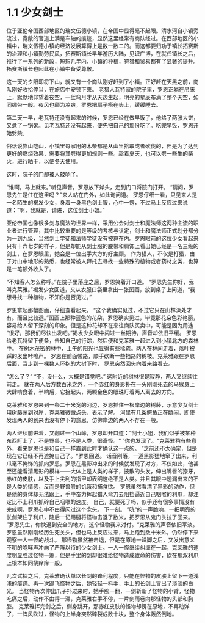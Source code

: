 # 1.1 少女剑士
位于亚伦帝国西部地区的瑞文伍德小镇，在帝国中显得毫不起眼。清水河自小镇旁流过，宽敞的官道上满是车轴的痕迹，显然这里经常有商队经过。在西部地区的小镇中，瑞文伍德小镇的经济发展算得上是数一数二的。而这都要归功于镇长拓赛斯的治理和小镇勤劳民风，拓赛斯镇长早年游历大陆，见识广博，在就任镇长之后，推行了一系列的新政，短短几年内，小镇的种植，狩猎和贸易都有了显著的提升。拓赛斯镇长也因此在小镇中备受尊敬。

这一天的夕阳即将下山，就又有一个商队刚好赶到了小镇。正好赶在天黑之前，商队刚好收拾停当，在旅店中安顿下来。
老猎人瓦特家的院子里，罗恩正躺在吊床上，默默地仰望着夜空，一丝弯月才从天边生起，明亮的星辰布满了整个天空，如同绸带一般。夜风也颇为凉爽，罗恩把扇子搭在头上，缓缓睡去。

第二天一早，老瓦特还没有起来的时候，罗恩已经在做早饭了，他烙了两张大饼，又煮了一锅粥。见老瓦特还没有起来，便先把自己的那份吃了。吃完早饭，罗恩开始劈柴。

俗话说靠山吃山，小镇里每家用的木柴都是从山里拾取或者砍伐的，但是为了达到更好的燃烧效果，需要将其劈得更加规则一些。趁着夏天，也可以劈一些生的柴火，进行晒干，以便冬天使用。

这时，院子的门却被人敲响了。

“谁啊，马上就来。”听见声音，罗恩放下斧头，走到门口将院门打开。
“请问，罗恩先生是住在这里吗？”来人站在门外，如此询问道。
罗恩仔细一看，只见来人是一名陌生的褐发少女，身着一身黑色剑士服，心中一愣，不过马上反应过来说道：“啊，我就是，请进，这位剑士小姐。”

亚伦帝国也像很多剑与魔法的世界一样，采用公会对剑士和魔法师这两种主流的职业者进行管理，其中比较重要的是等级的考核与认定，剑士和魔法师正式划分都分为一到九级，当然剑士学徒和法师学徒没有被算在内。罗恩眼前的这位少女看起来只有十六七岁的样子，但是却能从剑士服的腰带和肩饰上看出她已经是一名三级的剑士，在罗恩眼里，她会是一位出手大方的好主顾。
作为猎人，不仅是打猎，由于对山中地形的熟悉，也经常被人拜托去寻找一些特殊的植物或者药材之类，也算是一笔额外收入了。

“不知客人怎么称呼。”在院子里落座之后，罗恩笑着开口道。
“罗恩先生你好，我叫克莱雅。”褐发少女回道，又从衣服口袋里拿出一张图画，放到桌子上问道，“我想寻找一种植物，不知你是否见过。”

罗恩拿起那幅图画，仔细查看起来。
“这个我确实见过，不过它只在山林深处才有。而且比较远。”图画上那种蓝色的花朵，罗恩确实见过，毕竟那花朵色彩艳丽，容易给人留下深刻的印象。但是这种花却不在来往商队买卖中，可能是因为用途
“很好，那我们尽快出发吧。”褐发少女眼中闪过一丝期待，声音却依旧平缓。
罗恩给老瓦特留下便条，告知自己的行踪，然后便和克莱雅一起进入到小镇北方的森林中。
在树木茂密的林中，上午的阳光也显得有些稀疏。两人在林间走着，落叶被踩的发出咔嚓声。
罗恩在前面带路，顺手砍断一些挡路的树枝。克莱雅跟在罗恩后面，当走到一棵数人环抱的大树下时，
罗恩突然回头向着来路看去。

“怎么了？”
“不，没什么，大概是错觉吧。”
这附近的树林很是寂静，两人又继续往前走。
就在两人后方数百米之外，一个赤红的身影扑在一头刚刚死去的马猴身上大肆啃食着，半晌后，它抬起头，两颗金色的眼珠盯着两人离去的方向。

克莱雅和罗恩来到一条二十米宽的河边，罗恩抓住一根岸边的树藤，示意少女剑士用树藤荡到对岸，克莱雅微微点头，表示了解。
河里有几条鳄鱼正在嬉闹，即使发现两人的到来也没有停下的意思，仿佛岸边的两人不存在一般。



两人继续前进着，又翻过一个山岭，罗恩却开口道：”剑士小姐，我们似乎被某种东西盯上了，不是野兽，也不是人类，很奇怪。“
”你也发现了。“克莱雅稍有些意外，看来罗恩也是和自己一样直到此时才确认这一点的。
”之前还不太确定，但是现在它已经不再遮掩自己了。“罗恩回道。
话音刚落，一道黑影猛地窜了出来，利爪毫不掩饰的抓向罗恩。罗恩在黑影冲出来的时候就发现了对方，不仅如此，他甚至还能看清黑影的模样——大体上是人类的样子，披散的头发，伸出嘴唇的獠牙，赤红的皮肤，以及手上尖利的指甲却表明这绝不是人类。并且其眼中透漏出来的不是人类的情感，反而是野兽般的饥饿和捕食欲。
罗恩虽然看清了黑影的动作，但是他的身体却无法跟上，手中奋力挥起猎人弯刀去阻挡逼近自己咽喉的利爪，却注定比不上利爪抓碎自己咽喉的速度。
自己，就要死了吗，似乎还有很多事情没有完成啊，罗恩心中不由得闪过这个念头。
下一刻。
”咣“的一声脆响，一把明亮的长剑架住了利爪，随后一记踢腿将怪物击退了数米，把罗恩从鬼门关拉了回来。
”罗恩先生，你快退到安全的地方，这个怪物我来对付。“克莱雅的声音依旧平淡。
罗恩虽然刚刚经历生死关头，但也马上反应过来，马上跑到数十米外，仍然停下来观察一人一怪的战斗。
那怪物虽然被击退，但是在原地一跺脚之后，又发出意义不明的咆哮声冲向了严阵以待的少女剑士。一人一怪继续纠缠在一起，克莱雅的速度明显胜过怪物一筹，但是手里的剑却很难给怪物造成致命的伤害，砍在那双利爪上根本如同挠痒痒一般，

几次试探之后，克莱雅确认单以长剑的锋利程度，只能在怪物的皮肤上留下一道浅浅的痕迹。再一次踢飞怪物之后，她轻轻一抖手，手上的长剑上冒出了淡淡的白光。
当怪物再次伸出爪子扑过来时，她手腕一翻，一剑斩断了怪物的小臂，怪物吃痛之后，动作不由得一滞，克莱雅右手不停，一片剑雨卷向那怪物的头部和胸腔。
克莱雅挥完剑之后，侧身跳开，那赤红皮肤的怪物却愣在原地，不再动弹了，一阵风吹过，怪物的上半身突然碎裂成数十块，整个身体轰然倒地。